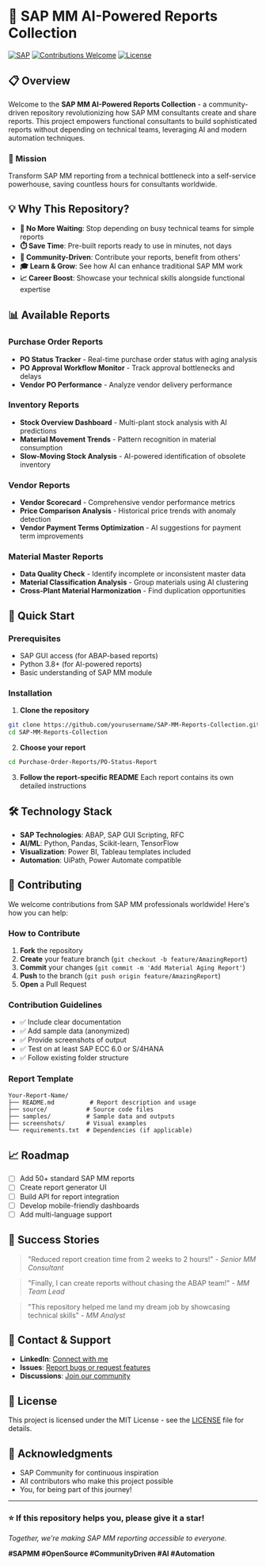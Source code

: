 # 🚀 SAP MM AI-Powered Reports Collection

[![SAP](https://img.shields.io/badge/SAP-MM-blue.svg)](https://www.sap.com/)
[![Contributions Welcome](https://img.shields.io/badge/contributions-welcome-brightgreen.svg?style=flat)](https://github.com/yourusername/repo/issues)
[![License](https://img.shields.io/badge/license-MIT-green.svg)](https://opensource.org/licenses/MIT)

## 📋 Overview

Welcome to the **SAP MM AI-Powered Reports Collection** - a community-driven repository revolutionizing how SAP MM consultants create and share reports. This project empowers functional consultants to build sophisticated reports without depending on technical teams, leveraging AI and modern automation techniques.

### 🎯 Mission
Transform SAP MM reporting from a technical bottleneck into a self-service powerhouse, saving countless hours for consultants worldwide.

## 💡 Why This Repository?

- **🚫 No More Waiting**: Stop depending on busy technical teams for simple reports
- **⏱️ Save Time**: Pre-built reports ready to use in minutes, not days
- **🤝 Community-Driven**: Contribute your reports, benefit from others'
- **🎓 Learn & Grow**: See how AI can enhance traditional SAP MM work
- **📈 Career Boost**: Showcase your technical skills alongside functional expertise

## 📊 Available Reports

### Purchase Order Reports
- **PO Status Tracker** - Real-time purchase order status with aging analysis
- **PO Approval Workflow Monitor** - Track approval bottlenecks and delays
- **Vendor PO Performance** - Analyze vendor delivery performance

### Inventory Reports
- **Stock Overview Dashboard** - Multi-plant stock analysis with AI predictions
- **Material Movement Trends** - Pattern recognition in material consumption
- **Slow-Moving Stock Analysis** - AI-powered identification of obsolete inventory

### Vendor Reports
- **Vendor Scorecard** - Comprehensive vendor performance metrics
- **Price Comparison Analysis** - Historical price trends with anomaly detection
- **Vendor Payment Terms Optimization** - AI suggestions for payment term improvements

### Material Master Reports
- **Data Quality Check** - Identify incomplete or inconsistent master data
- **Material Classification Analysis** - Group materials using AI clustering
- **Cross-Plant Material Harmonization** - Find duplication opportunities

## 🚀 Quick Start

### Prerequisites
- SAP GUI access (for ABAP-based reports)
- Python 3.8+ (for AI-powered reports)
- Basic understanding of SAP MM module

### Installation

1. **Clone the repository**
```bash
git clone https://github.com/yourusername/SAP-MM-Reports-Collection.git
cd SAP-MM-Reports-Collection
```

2. **Choose your report**
```bash
cd Purchase-Order-Reports/PO-Status-Report
```

3. **Follow the report-specific README**
Each report contains its own detailed instructions

## 🛠️ Technology Stack

- **SAP Technologies**: ABAP, SAP GUI Scripting, RFC
- **AI/ML**: Python, Pandas, Scikit-learn, TensorFlow
- **Visualization**: Power BI, Tableau templates included
- **Automation**: UiPath, Power Automate compatible

## 🤝 Contributing

We welcome contributions from SAP MM professionals worldwide! Here's how you can help:

### How to Contribute

1. **Fork** the repository
2. **Create** your feature branch (`git checkout -b feature/AmazingReport`)
3. **Commit** your changes (`git commit -m 'Add Material Aging Report'`)
4. **Push** to the branch (`git push origin feature/AmazingReport`)
5. **Open** a Pull Request

### Contribution Guidelines

- ✅ Include clear documentation
- ✅ Add sample data (anonymized)
- ✅ Provide screenshots of output
- ✅ Test on at least SAP ECC 6.0 or S/4HANA
- ✅ Follow existing folder structure

### Report Template

```
Your-Report-Name/
├── README.md          # Report description and usage
├── source/           # Source code files
├── samples/          # Sample data and outputs
├── screenshots/      # Visual examples
└── requirements.txt  # Dependencies (if applicable)
```

## 📈 Roadmap

- [ ] Add 50+ standard SAP MM reports
- [ ] Create report generator UI
- [ ] Build API for report integration
- [ ] Develop mobile-friendly dashboards
- [ ] Add multi-language support

## 🌟 Success Stories

> "Reduced report creation time from 2 weeks to 2 hours!" - *Senior MM Consultant*

> "Finally, I can create reports without chasing the ABAP team!" - *MM Team Lead*

> "This repository helped me land my dream job by showcasing technical skills" - *MM Analyst*

## 📧 Contact & Support

- **LinkedIn**: [Connect with me](https://linkedin.com/in/yourprofile)
- **Issues**: [Report bugs or request features](https://github.com/yourusername/repo/issues)
- **Discussions**: [Join our community](https://github.com/yourusername/repo/discussions)

## 📄 License

This project is licensed under the MIT License - see the [LICENSE](LICENSE) file for details.

## 🙏 Acknowledgments

- SAP Community for continuous inspiration
- All contributors who make this project possible
- You, for being part of this journey!

---

### ⭐ If this repository helps you, please give it a star!

*Together, we're making SAP MM reporting accessible to everyone.*

**#SAPMM #OpenSource #CommunityDriven #AI #Automation**
